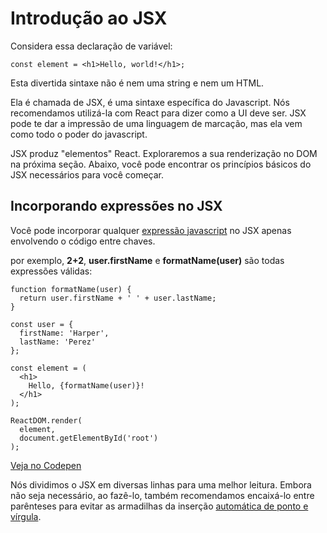 # **Introdução ao JSX**

Considera essa declaração de variável:

``` 
const element = <h1>Hello, world!</h1>;
```

Esta divertida sintaxe não é nem uma string e nem um HTML.

Ela é chamada de JSX, é uma sintaxe específica do Javascript. Nós recomendamos utilizá-la com React para dizer como a UI deve ser. JSX pode te dar a impressão de uma linguagem de marcação, mas ela vem como todo o poder do javascript.

JSX produz "elementos" React. Exploraremos a sua renderização no DOM na próxima seção. Abaixo, você pode encontrar os princípios básicos do JSX necessários para você começar.

## **Incorporando expressões no JSX**

Você pode incorporar qualquer [expressão javascript](https://developer.mozilla.org/en-US/docs/Web/JavaScript/Guide/Expressions_and_Operators#Expressions) no JSX apenas envolvendo o código entre chaves.

por exemplo, **2+2**, **user.firstName** e **formatName(user)** são todas expressões válidas:

```
function formatName(user) {
  return user.firstName + ' ' + user.lastName;
}

const user = {
  firstName: 'Harper',
  lastName: 'Perez'
};

const element = (
  <h1>
    Hello, {formatName(user)}!
  </h1>
);

ReactDOM.render(
  element,
  document.getElementById('root')
);
``` 

[Veja no Codepen](https://codepen.io/gaearon/pen/PGEjdG?editors=0010)

Nós dividimos o JSX em diversas linhas para uma melhor leitura.  Embora não seja necessário, ao fazê-lo, também recomendamos encaixá-lo entre parênteses para evitar as armadilhas da inserção [automática de ponto e vírgula](https://stackoverflow.com/questions/2846283/what-are-the-rules-for-javascripts-automatic-semicolon-insertion-asi).